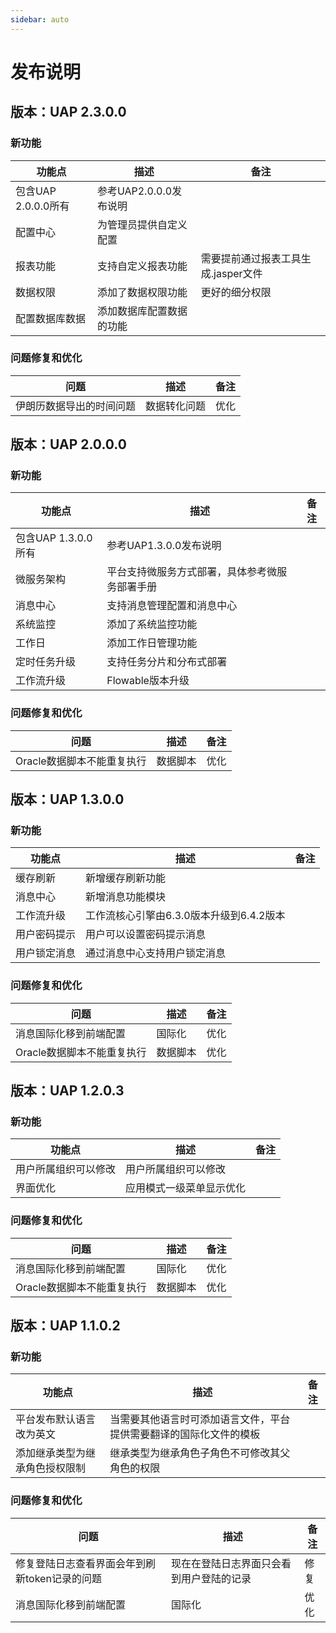 ```yaml
---
sidebar: auto
---
```


# 发布说明

## 版本：UAP 2.3.0.0

### 新功能

| 功能点 | 描述 | 备注 |
| ---- | ---- | ---- |
| 包含UAP 2.0.0.0所有 | 参考UAP2.0.0.0发布说明 |  |
| 配置中心 | 为管理员提供自定义配置 |  |
| 报表功能 | 支持自定义报表功能 | 需要提前通过报表工具生成.jasper文件 |
| 数据权限 | 添加了数据权限功能 | 更好的细分权限 |
| 配置数据库数据 | 添加数据库配置数据的功能 |  | 

### 问题修复和优化

| 问题 | 描述 | 备注 |
| ---- | ---- | ---- |
| 伊朗历数据导出的时间问题 | 数据转化问题 | 优化 |

## 版本：UAP 2.0.0.0

### 新功能

| 功能点 | 描述 | 备注 |
| ---- | ---- | ---- |
| 包含UAP 1.3.0.0所有 | 参考UAP1.3.0.0发布说明 |  |
| 微服务架构 | 平台支持微服务方式部署，具体参考微服务部署手册 |  |
| 消息中心 | 支持消息管理配置和消息中心 |  |
| 系统监控 | 添加了系统监控功能 |  |
| 工作日 | 添加工作日管理功能 |  | 
| 定时任务升级 | 支持任务分片和分布式部署 |  |
| 工作流升级 | Flowable版本升级 |  |

### 问题修复和优化

| 问题 | 描述 | 备注 |
| ---- | ---- | ---- |
| Oracle数据脚本不能重复执行 | 数据脚本 | 优化 |


## 版本：UAP 1.3.0.0

### 新功能

| 功能点 | 描述 | 备注 |
| ---- | ---- | ---- |
| 缓存刷新 | 新增缓存刷新功能 |  |
| 消息中心 | 新增消息功能模块 |  |
| 工作流升级| 工作流核心引擎由6.3.0版本升级到6.4.2版本 |  |
| 用户密码提示 | 用户可以设置密码提示消息 |  | 
| 用户锁定消息 | 通过消息中心支持用户锁定消息 |  |


### 问题修复和优化

| 问题 | 描述 | 备注 |
| ---- | ---- | ---- |
| 消息国际化移到前端配置 | 国际化 | 优化 |
| Oracle数据脚本不能重复执行 | 数据脚本 | 优化 |



## 版本：UAP 1.2.0.3

### 新功能

| 功能点 | 描述 | 备注 |
| ---- | ---- | ---- |
| 用户所属组织可以修改 | 用户所属组织可以修改 |  |
| 界面优化 | 应用模式一级菜单显示优化 |  |

### 问题修复和优化

| 问题 | 描述 | 备注 |
| ---- | ---- | ---- |
| 消息国际化移到前端配置 | 国际化 | 优化 |
| Oracle数据脚本不能重复执行 | 数据脚本 | 优化 |


## 版本：UAP 1.1.0.2

### 新功能

| 功能点 | 描述 | 备注 |
| ---- | ---- | ---- |
| 平台发布默认语言改为英文 | 当需要其他语言时可添加语言文件，平台提供需要翻译的国际化文件的模板 |  |
| 添加继承类型为继承角色授权限制 | 继承类型为继承角色子角色不可修改其父角色的权限 |  |

### 问题修复和优化

| 问题 | 描述 | 备注 |
| ---- | ---- | ---- |
| 修复登陆日志查看界面会年到刷新token记录的问题 | 现在在登陆日志界面只会看到用户登陆的记录 | 修复 |
| 消息国际化移到前端配置 | 国际化 | 优化 |
